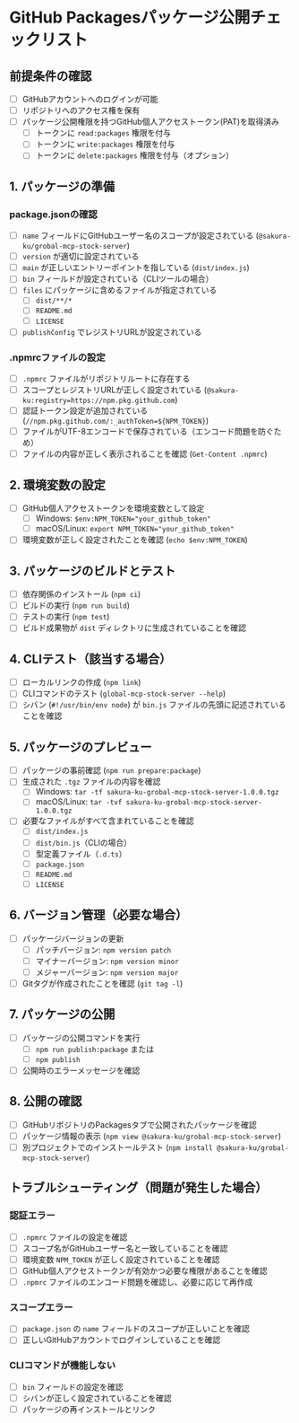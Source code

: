 # GitHub Packagesパッケージ公開チェックリスト

## 前提条件の確認

- [ ] GitHubアカウントへのログインが可能
- [ ] リポジトリへのアクセス権を保有
- [ ] パッケージ公開権限を持つGitHub個人アクセストークン(PAT)を取得済み
  - [ ] トークンに `read:packages` 権限を付与
  - [ ] トークンに `write:packages` 権限を付与
  - [ ] トークンに `delete:packages` 権限を付与（オプション）

## 1. パッケージの準備

### package.jsonの確認
- [ ] `name` フィールドにGitHubユーザー名のスコープが設定されている (`@sakura-ku/grobal-mcp-stock-server`)
- [ ] `version` が適切に設定されている
- [ ] `main` が正しいエントリーポイントを指している (`dist/index.js`)
- [ ] `bin` フィールドが設定されている（CLIツールの場合）
- [ ] `files` にパッケージに含めるファイルが指定されている
  - [ ] `dist/**/*`
  - [ ] `README.md`
  - [ ] `LICENSE`
- [ ] `publishConfig` でレジストリURLが設定されている

### .npmrcファイルの設定
- [ ] `.npmrc` ファイルがリポジトリルートに存在する
- [ ] スコープとレジストリURLが正しく設定されている (`@sakura-ku:registry=https://npm.pkg.github.com`)
- [ ] 認証トークン設定が追加されている (`//npm.pkg.github.com/:_authToken=${NPM_TOKEN}`)
- [ ] ファイルがUTF-8エンコードで保存されている（エンコード問題を防ぐため）
- [ ] ファイルの内容が正しく表示されることを確認 (`Get-Content .npmrc`)

## 2. 環境変数の設定

- [ ] GitHub個人アクセストークンを環境変数として設定
  - [ ] Windows: `$env:NPM_TOKEN="your_github_token"`
  - [ ] macOS/Linux: `export NPM_TOKEN="your_github_token"`
- [ ] 環境変数が正しく設定されたことを確認 (`echo $env:NPM_TOKEN`)

## 3. パッケージのビルドとテスト

- [ ] 依存関係のインストール (`npm ci`)
- [ ] ビルドの実行 (`npm run build`)
- [ ] テストの実行 (`npm test`)
- [ ] ビルド成果物が `dist` ディレクトリに生成されていることを確認

## 4. CLIテスト（該当する場合）

- [ ] ローカルリンクの作成 (`npm link`)
- [ ] CLIコマンドのテスト (`global-mcp-stock-server --help`)
- [ ] シバン (`#!/usr/bin/env node`) が `bin.js` ファイルの先頭に記述されていることを確認

## 5. パッケージのプレビュー

- [ ] パッケージの事前確認 (`npm run prepare:package`)
- [ ] 生成された `.tgz` ファイルの内容を確認
  - [ ] Windows: `tar -tf sakura-ku-grobal-mcp-stock-server-1.0.0.tgz`
  - [ ] macOS/Linux: `tar -tvf sakura-ku-grobal-mcp-stock-server-1.0.0.tgz`
- [ ] 必要なファイルがすべて含まれていることを確認
  - [ ] `dist/index.js`
  - [ ] `dist/bin.js`（CLIの場合）
  - [ ] 型定義ファイル（`.d.ts`）
  - [ ] `package.json`
  - [ ] `README.md`
  - [ ] `LICENSE`

## 6. バージョン管理（必要な場合）

- [ ] パッケージバージョンの更新
  - [ ] パッチバージョン: `npm version patch`
  - [ ] マイナーバージョン: `npm version minor`
  - [ ] メジャーバージョン: `npm version major`
- [ ] Gitタグが作成されたことを確認 (`git tag -l`)

## 7. パッケージの公開

- [ ] パッケージの公開コマンドを実行
  - [ ] `npm run publish:package` または
  - [ ] `npm publish`
- [ ] 公開時のエラーメッセージを確認

## 8. 公開の確認

- [ ] GitHubリポジトリのPackagesタブで公開されたパッケージを確認
- [ ] パッケージ情報の表示 (`npm view @sakura-ku/grobal-mcp-stock-server`)
- [ ] 別プロジェクトでのインストールテスト (`npm install @sakura-ku/grobal-mcp-stock-server`)

## トラブルシューティング（問題が発生した場合）

### 認証エラー
- [ ] `.npmrc` ファイルの設定を確認
- [ ] スコープ名がGitHubユーザー名と一致していることを確認
- [ ] 環境変数 `NPM_TOKEN` が正しく設定されていることを確認
- [ ] GitHub個人アクセストークンが有効かつ必要な権限があることを確認
- [ ] `.npmrc` ファイルのエンコード問題を確認し、必要に応じて再作成

### スコープエラー
- [ ] `package.json` の `name` フィールドのスコープが正しいことを確認
- [ ] 正しいGitHubアカウントでログインしていることを確認

### CLIコマンドが機能しない
- [ ] `bin` フィールドの設定を確認
- [ ] シバンが正しく設定されていることを確認
- [ ] パッケージの再インストールとリンク 